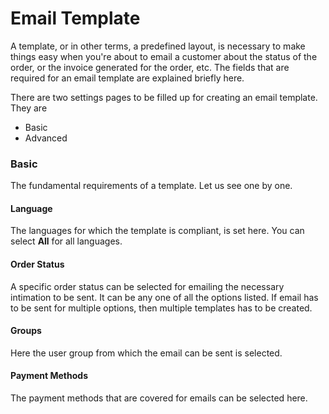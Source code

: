 # Email Template

A template, or in other terms, a predefined layout, is necessary to make things easy when you're about to email a customer about the status of the order, or the invoice generated for the order, etc. The fields that are required for an email template are explained briefly here.

There are two settings pages to be filled up for creating an email template. They are 
* Basic
* Advanced

### Basic
The fundamental requirements of a template. Let us see one by one.
#### Language
The languages for which the template is compliant, is set here. You can select **All** for all languages.
#### Order Status
A specific order status can be selected for emailing the necessary intimation to be sent. It can be any one of all the options listed. If email has to be sent for multiple options, then multiple templates has to be created.

#### Groups
Here the user group from which the email can be sent is selected.

#### Payment Methods
The payment methods that are covered for emails can be selected here.




















